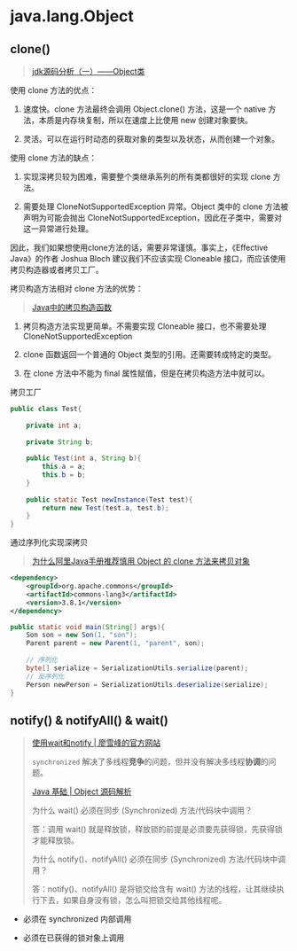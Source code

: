 # java.lang.Object

## clone()

> [jdk源码分析（一）——Object类](https://www.jianshu.com/p/4791207253a0)

使用 clone 方法的优点：

1. 速度快。clone 方法最终会调用 Object.clone() 方法，这是一个 native 方法，本质是内存块复制，所以在速度上比使用 new 创建对象要快。

2. 灵活。可以在运行时动态的获取对象的类型以及状态，从而创建一个对象。

使用 clone 方法的缺点：

1. 实现深拷贝较为困难，需要整个类继承系列的所有类都很好的实现 clone 方法。

2. 需要处理 CloneNotSupportedException 异常。Object 类中的 clone 方法被声明为可能会抛出 CloneNotSupportedException，因此在子类中，需要对这一异常进行处理。

因此，我们如果想使用clone方法的话，需要非常谨慎。事实上，《Effective Java》的作者 Joshua Bloch 建议我们不应该实现 Cloneable 接口，而应该使用拷贝构造器或者拷贝工厂。


拷贝构造方法相对 clone 方法的优势：
> [Java中的拷贝构造函数](https://www.imooc.com/article/298145)

1. 拷贝构造方法实现更简单。不需要实现 Cloneable 接口，也不需要处理 CloneNotSupportedException

2. clone 函数返回一个普通的 Object 类型的引用。还需要转成特定的类型。

3. 在 clone 方法中不能为 final 属性赋值，但是在拷贝构造方法中就可以。
   
拷贝工厂

```java
public class Test{
    
    private int a;
    
    private String b;
    
    public Test(int a, String b){
        this.a = a;
        this.b = b;
    }
    
    public static Test newInstance(Test test){
        return new Test(test.a, test.b);
    }
}
```

通过序列化实现深拷贝
> [为什么阿里Java手册推荐慎用 Object 的 clone 方法来拷贝对象](https://juejin.im/post/5d425230f265da039519d248)

```xml
<dependency>
    <groupId>org.apache.commons</groupId>
    <artifactId>commons-lang3</artifactId>
    <version>3.8.1</version>
</dependency>
```

```java
public static void main(String[] args){
    Son son = new Son(1, "son");
    Parent parent = new Parent(1, "parent", son);
    
    // 序列化
    byte[] serialize = SerializationUtils.serialize(parent);
    // 反序列化
    Person newPerson = SerializationUtils.deserialize(serialize);
}
```

## notify() & notifyAll() & wait()

> [使用wait和notify | 廖雪峰的官方网站](https://www.liaoxuefeng.com/wiki/1252599548343744/1306580911915042)
> 
> `synchronized` 解决了多线程**竞争**的问题，但并没有解决多线程**协调**的问题。
>
> [Java 基础 | Object 源码解析](https://zhuanlan.zhihu.com/p/77530300)
> 
> 为什么 wait() 必须在同步 (Synchronized) 方法/代码块中调用？
> 
> 答：调用 wait() 就是释放锁，释放锁的前提是必须要先获得锁，先获得锁才能释放锁。
> 
> 为什么 notify()、notifyAll() 必须在同步 (Synchronized) 方法/代码块中调用？
> 
> 答：notify()、notifyAll() 是将锁交给含有 wait() 方法的线程，让其继续执行下去，如果自身没有锁，怎么叫把锁交给其他线程呢。
  
- 必须在 synchronized 内部调用

- 必须在已获得的锁对象上调用
